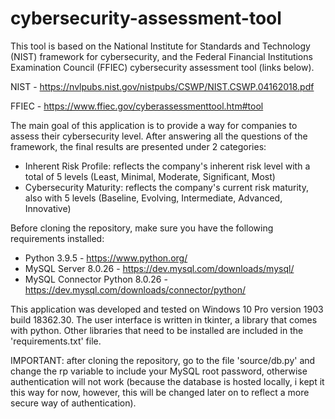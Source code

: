 # cybersecurity-assessment-tool

This tool is based on the National Institute for Standards and Technology (NIST) framework for cybersecurity, and the Federal Financial Institutions Examination Council (FFIEC) cybersecurity assessment tool (links below).

NIST - https://nvlpubs.nist.gov/nistpubs/CSWP/NIST.CSWP.04162018.pdf

FFIEC - https://www.ffiec.gov/cyberassessmenttool.htm#tool

The main goal of this application is to provide a way for companies to assess their cybersecurity level. After answering all the questions of the framework, the final results are presented under 2 categories:
  - Inherent Risk Profile: reflects the company's inherent risk level with a total of 5 levels (Least, Minimal, Moderate, Significant, Most)
  - Cybersecurity Maturity: reflects the company's current risk maturity, also with 5 levels (Baseline, Evolving, Intermediate, Advanced, Innovative)


Before cloning the repository, make sure you have the following requirements installed:
  - Python 3.9.5 - https://www.python.org/
  - MySQL Server 8.0.26 - https://dev.mysql.com/downloads/mysql/
  - MySQL Connector Python 8.0.26 - https://dev.mysql.com/downloads/connector/python/


This application was developed and tested on Windows 10 Pro version 1903 build 18362.30.
The user interface is written in tkinter, a library that comes with python. Other libraries that need to be installed are included in the 'requirements.txt' file.

IMPORTANT: after cloning the repository, go to the file 'source/db.py' and change the rp variable to include your MySQL root password, otherwise authentication will not work (because the database is hosted locally, i kept it this way for now, however, this will be changed later on to reflect a more secure way of authentication).
